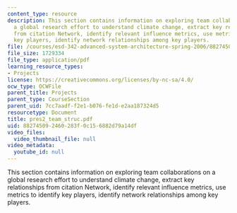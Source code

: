 ```yaml
---
content_type: resource
description: This section contains information on exploring team collaborations on
  a global research effort to understand climate change, extract key relationships
  from citation Network, identify relevant influence metrics, use metrics to identify
  key players, identify network relationships among key players.
file: /courses/esd-342-advanced-system-architecture-spring-2006/882745092460283f0c156882d79a14df_pres2_team_struc.pdf
file_size: 1729334
file_type: application/pdf
learning_resource_types:
- Projects
license: https://creativecommons.org/licenses/by-nc-sa/4.0/
ocw_type: OCWFile
parent_title: Projects
parent_type: CourseSection
parent_uid: 7cc7aadf-f2e1-b076-fe1d-e2aa187324d5
resourcetype: Document
title: pres2_team_struc.pdf
uid: 88274509-2460-283f-0c15-6882d79a14df
video_files:
  video_thumbnail_file: null
video_metadata:
  youtube_id: null
---
```

This section contains information on exploring team collaborations on a global research effort to understand climate change, extract key relationships from citation Network, identify relevant influence metrics, use metrics to identify key players, identify network relationships among key players.